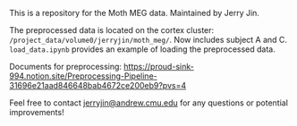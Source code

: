 This is a repository for the Moth MEG data. Maintained by Jerry Jin.

The preprocessed data is located on the cortex cluster: `/project_data/volume0/jerryjin/moth_meg/`. Now includes subject A and C. `load_data.ipynb` provides an example of loading the preprocessed data.

Documents for preprocessing: https://proud-sink-994.notion.site/Preprocessing-Pipeline-31696e21aad846648bab4672ce200eb9?pvs=4

Feel free to contact jerryjin@andrew.cmu.edu for any questions or potential improvements!
